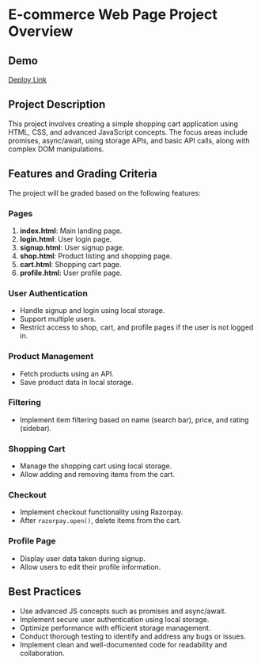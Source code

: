 # E-commerce Web Page Project Overview

## Demo
[Deploy Link](https://shopsmore.netlify.app/)

## Project Description
This project involves creating a simple shopping cart application using HTML, CSS, and advanced JavaScript concepts. The focus areas include promises, async/await, using storage APIs, and basic API calls, along with complex DOM manipulations.

## Features and Grading Criteria
The project will be graded based on the following features:

### Pages
1. **index.html**: Main landing page.
2. **login.html**: User login page.
3. **signup.html**: User signup page.
4. **shop.html**: Product listing and shopping page.
5. **cart.html**: Shopping cart page.
6. **profile.html**: User profile page.

### User Authentication
- Handle signup and login using local storage.
- Support multiple users.
- Restrict access to shop, cart, and profile pages if the user is not logged in.

### Product Management
- Fetch products using an API.
- Save product data in local storage.

### Filtering
- Implement item filtering based on name (search bar), price, and rating (sidebar).

### Shopping Cart
- Manage the shopping cart using local storage.
- Allow adding and removing items from the cart.

### Checkout
- Implement checkout functionality using Razorpay.
- After `razorpay.open()`, delete items from the cart.

### Profile Page
- Display user data taken during signup.
- Allow users to edit their profile information.

## Best Practices
- Use advanced JS concepts such as promises and async/await.
- Implement secure user authentication using local storage.
- Optimize performance with efficient storage management.
- Conduct thorough testing to identify and address any bugs or issues.
- Implement clean and well-documented code for readability and collaboration.
